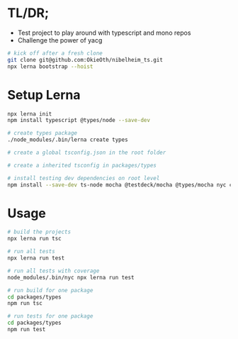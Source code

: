 # TL/DR;

* Test project to play around with typescript and mono repos
* Challenge the power of yacg

```bash
# kick off after a fresh clone
git clone git@github.com:OkieOth/nibelheim_ts.git
npx lerna bootstrap --hoist
```

# Setup Lerna
```bash
npx lerna init
npm install typescript @types/node --save-dev

# create types package
./node_modules/.bin/lerna create types

# create a global tsconfig.json in the root folder

# create a inherited tsconfig in packages/types

# install testing dev dependencies on root level
npm install --save-dev ts-node mocha @testdeck/mocha @types/mocha nyc chai ts-mockito
```

# Usage
```bash
# build the projects
npx lerna run tsc

# run all tests
npx lerna run test

# run all tests with coverage
node_modules/.bin/nyc npx lerna run test

# run build for one package
cd packages/types
npm run tsc

# run tests for one package
cd packages/types
npm run test
```